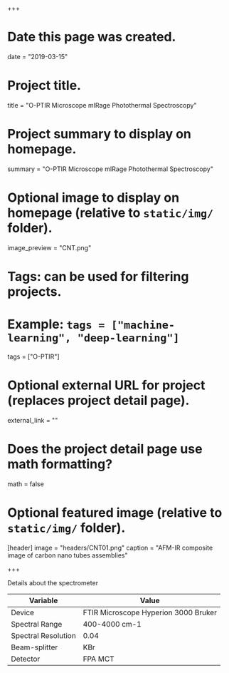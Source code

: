 +++
# Date this page was created.
date = "2019-03-15"

# Project title.
title = "O-PTIR Microscope mIRage Photothermal Spectroscopy"

# Project summary to display on homepage.
summary = "O-PTIR Microscope mIRage Photothermal Spectroscopy"

# Optional image to display on homepage (relative to `static/img/` folder).
image_preview = "CNT.png"

# Tags: can be used for filtering projects.
# Example: `tags = ["machine-learning", "deep-learning"]`
tags = ["O-PTIR"]

# Optional external URL for project (replaces project detail page).
external_link = ""

# Does the project detail page use math formatting?
math = false

# Optional featured image (relative to `static/img/` folder).
[header]
image = "headers/CNT01.png"
caption = "AFM-IR composite image of carbon nano tubes assemblies"

+++

Details about the spectrometer

|  Variable | Value |
| --- | --- |
|  Device | FTIR Microscope Hyperion 3000 Bruker |
|  Spectral Range | 400-4000 cm-1 |
|  Spectral Resolution | 0.04 |
|  Beam-splitter | KBr |
|  Detector | FPA MCT |
